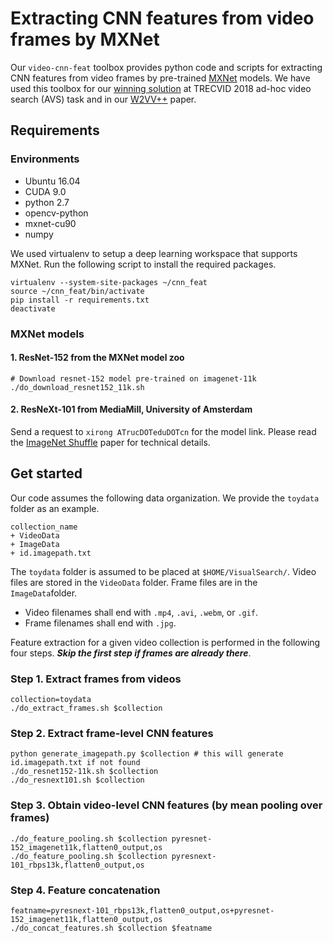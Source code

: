 # Extracting CNN features from video frames by MXNet

Our `video-cnn-feat` toolbox provides python code and scripts for extracting CNN features from video frames by pre-trained [MXNet](http://mxnet.incubator.apache.org/) models. We have used this toolbox for our [winning solution](https://www-nlpir.nist.gov/projects/tvpubs/tv18.papers/rucmm.pdf) at TRECVID 2018 ad-hoc video search (AVS) task and in our [W2VV++](https://dl.acm.org/citation.cfm?doid=3343031.3350906) paper.

## Requirements

### Environments

* Ubuntu 16.04
* CUDA 9.0
* python 2.7
* opencv-python
* mxnet-cu90 
* numpy

We used virtualenv to setup a deep learning workspace that supports MXNet. Run the following script to install the required packages.
```
virtualenv --system-site-packages ~/cnn_feat
source ~/cnn_feat/bin/activate
pip install -r requirements.txt
deactivate
```

### MXNet models

#### 1. ResNet-152 from the MXNet model zoo

```
# Download resnet-152 model pre-trained on imagenet-11k
./do_download_resnet152_11k.sh
```

#### 2. ResNeXt-101 from MediaMill, University of Amsterdam

Send a request to `xirong ATrucDOTeduDOTcn` for the model link. Please read the [ImageNet Shuffle](https://dl.acm.org/citation.cfm?id=2912036) paper for technical details.

## Get started

Our code assumes the following data organization. We provide the `toydata` folder as an example.
```
collection_name
+ VideoData
+ ImageData
+ id.imagepath.txt
```
The `toydata` folder is assumed to be placed at `$HOME/VisualSearch/`. Video files are stored in the `VideoData` folder. Frame files are in the `ImageData`folder. 
+ Video filenames shall end with `.mp4`, `.avi`, `.webm`, or `.gif`.
+ Frame filenames shall end with `.jpg`.

Feature extraction for a given video collection is performed in the following four steps. ***Skip the first step if frames are already there***. 

### Step 1. Extract frames from videos 


```
collection=toydata
./do_extract_frames.sh $collection
```

### Step 2. Extract frame-level CNN features

```
python generate_imagepath.py $collection # this will generate id.imagepath.txt if not found
./do_resnet152-11k.sh $collection
./do_resnext101.sh $collection
```

### Step 3. Obtain video-level CNN features (by mean pooling over frames)
```
./do_feature_pooling.sh $collection pyresnet-152_imagenet11k,flatten0_output,os
./do_feature_pooling.sh $collection pyresnext-101_rbps13k,flatten0_output,os
```

### Step 4. Feature concatenation
```
featname=pyresnext-101_rbps13k,flatten0_output,os+pyresnet-152_imagenet11k,flatten0_output,os
./do_concat_features.sh $collection $featname
```
